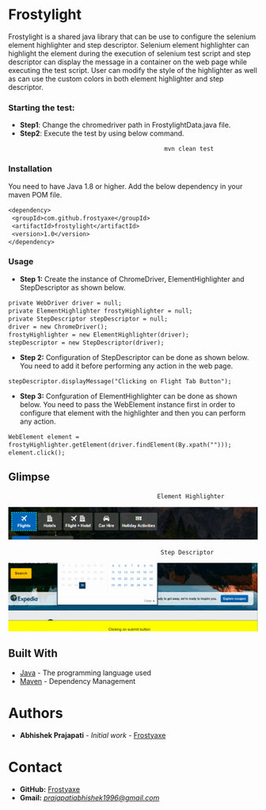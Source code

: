# Frostylight
Frostylight is a shared java library that can be use to configure the selenium element highlighter and step descriptor. Selenium element highlighter can highlight the element during the execution of selenium test script and step descriptor can display the message in a container on the web page while executing the test script. User can modify the style of the highlighter as well as can use the custom colors in both element highlighter and step descriptor.

### Starting the test:
 * **Step1**: Change the chromedriver path in FrostylightData.java file.
 * **Step2**: Execute the test by using below command.
 ```
                                             mvn clean test
 ```

### Installation
You need to have Java 1.8 or higher. Add the below dependency in your maven POM file.
```
<dependency>
 <groupId>com.github.frostyaxe</groupId>
 <artifactId>frostylight</artifactId>
 <version>1.0</version>
</dependency>
```

### Usage
* **Step 1:** Create the instance of ChromeDriver, ElementHighlighter and StepDescriptor as shown below.
```
private WebDriver driver = null;							
private ElementHighlighter frostyHighlighter = null;
private StepDescriptor stepDescriptor = null;		
driver = new ChromeDriver();
frostyHighlighter = new ElementHighlighter(driver);
stepDescriptor = new StepDescriptor(driver);
 ```
 
 * **Step 2:** Configuration of StepDescriptor can be done as shown below. You need to add it before performing any action in the web page.
 ```
 stepDescriptor.displayMessage("Clicking on Flight Tab Button");
 ```
 
 
 * **Step 3:** Confguration of ElementHighlighter can be done as shown below. You need to pass the WebElement instance first in order to configure that element with the highlighter and then you can perform any action.
 ```
 WebElement element = frostyHighlighter.getElement(driver.findElement(By.xpath("")));
 element.click();
 ```
 
 ## Glimpse
 ```
                                           Element Highlighter
 ```
  ![](gifs/element-highlighter.gif)

```
                                           Step Descriptor
```
  ![](gifs/step-descriptor.gif)
 
 ## Built With

* [Java](https://docs.oracle.com/javase/8/docs/) - The programming language used
* [Maven](https://maven.apache.org/) - Dependency Management

# Authors

* **Abhishek Prajapati** - *Initial work* - [Frostyaxe](https://github.com/frostyaxe)

# Contact

* **GitHub:** [Frostyaxe](https://github.com/frostyaxe)
*  **Gmail:** *prajapatiabhishek1996@gmail.com*

 
